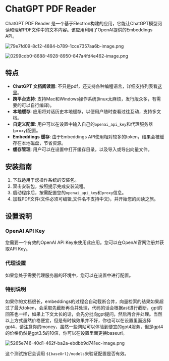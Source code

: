 # ChatGPT PDF Reader

ChatGPT PDF Reader 是一个基于Electron构建的应用，它能让ChatGPT模型阅读和理解PDF文件中的文本内容。该应用利用了OpenAI提供的Embeddings API。

![79e7fd09-8c12-4884-b789-1cce7357aa6b-image.png](https://likaiqiang-blog.oss-cn-beijing.aliyuncs.com/images/79e7fd09-8c12-4884-b789-1cce7357aa6b-image.png)

![0299cdb0-8688-4928-8950-847a4fd4e462-image.png](https://likaiqiang-blog.oss-cn-beijing.aliyuncs.com/images/0299cdb0-8688-4928-8950-847a4fd4e462-image.png)
## 特点

- **ChatGPT 文档阅读器**: 不只是pdf，还支持各种编程语言，详细支持列表看[这里](https://github.com/likaiqiang/chatgpt-pdf-reader/blob/v0.0.3/src/electron/ingest-data.ts#L35)。
- **跨平台支持**: 支持Mac和Windows操作系统(linux太麻烦，发行版众多，有需要的可以自行编译)。
- **本地缓存**: 应用将对话历史本地缓存，以便用户随时查看过往互动，支持多文档。
- **自定义配置**: 用户可以在设置中输入自己的`openai_api_key`和代理服务器(`proxy`)配置。
- **Embeddings 缓存**: 由于Embeddings API使用相对较多的token，结果会被缓存在本地磁盘，节省资源。
- **缓存管理**: 用户可以在设置中打开缓存目录，以及导入或导出向量文件。

## 安装指南

1. 下载适用于您操作系统的安装包。
2. 双击安装包，按照提示完成安装流程。
3. 启动程序后，按需配置您的`openai_api_key`和`proxy`信息。
4. 加载PDF文件(文件必须可编辑,文件名不支持中文)，并开始您的阅读之旅。

## 设置说明

### OpenAI API Key
您需要一个有效的OpenAI API Key来使用此应用。您可以在OpenAI官网注册并获取API Key。

### 代理设置
如果您处于需要代理服务器的环境中，您可以在设置中进行配置。

### 特别说明
如果你的文档很长，embeddings的过程会自动截断合并，向量检索的结果如果超过了最大token，会采取先截断再合并处理，代码的话会根据ast进行截断，gpt的回答也一样，如果上下文太长的话，会先分批向gpt提问，然后再合并处理。当然以上方式虽然价格便宜，但是有时候效果并不好，你也可以在设置里面选择gpt4，请注意你的money，虽然一些网站可以体验到便宜的gpt4服务，但是gpt4的价格仍然是gpt3.5的10倍，你可以在设置里面更换baseurl。

![5265e746-40d1-462f-ba2a-ebdbb9d741ec-image.png](https://likaiqiang-blog.oss-cn-beijing.aliyuncs.com/images/5265e746-40d1-462f-ba2a-ebdbb9d741ec-image.png)

这个测试按钮会调用 `${baseUrl}/models`来验证配置是否有效。
